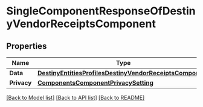 # SingleComponentResponseOfDestinyVendorReceiptsComponent

## Properties
Name | Type | Description | Notes
------------ | ------------- | ------------- | -------------
**Data** | [**DestinyEntitiesProfilesDestinyVendorReceiptsComponent**](Destiny.Entities.Profiles.DestinyVendorReceiptsComponent.md) |  | [optional] 
**Privacy** | [**ComponentsComponentPrivacySetting**](Components.ComponentPrivacySetting.md) |  | [optional] 

[[Back to Model list]](../README.md#documentation-for-models) [[Back to API list]](../README.md#documentation-for-api-endpoints) [[Back to README]](../README.md)


